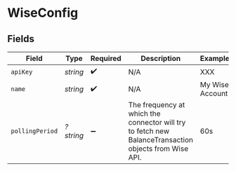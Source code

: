 # WiseConfig


## Fields

| Field                                                                                                 | Type                                                                                                  | Required                                                                                              | Description                                                                                           | Example                                                                                               |
| ----------------------------------------------------------------------------------------------------- | ----------------------------------------------------------------------------------------------------- | ----------------------------------------------------------------------------------------------------- | ----------------------------------------------------------------------------------------------------- | ----------------------------------------------------------------------------------------------------- |
| `apiKey`                                                                                              | *string*                                                                                              | :heavy_check_mark:                                                                                    | N/A                                                                                                   | XXX                                                                                                   |
| `name`                                                                                                | *string*                                                                                              | :heavy_check_mark:                                                                                    | N/A                                                                                                   | My Wise Account                                                                                       |
| `pollingPeriod`                                                                                       | *?string*                                                                                             | :heavy_minus_sign:                                                                                    | The frequency at which the connector will try to fetch new BalanceTransaction objects from Wise API.<br/> | 60s                                                                                                   |